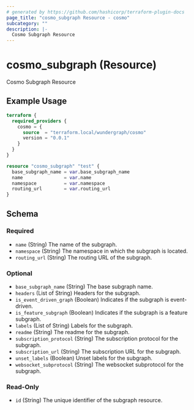 ```yaml
---
# generated by https://github.com/hashicorp/terraform-plugin-docs
page_title: "cosmo_subgraph Resource - cosmo"
subcategory: ""
description: |-
  Cosmo Subgraph Resource
---
```


# cosmo_subgraph (Resource)

Cosmo Subgraph Resource

## Example Usage

```terraform
terraform {
  required_providers {
    cosmo = {
      source  = "terraform.local/wundergraph/cosmo"
      version = "0.0.1"
    }
  }
}

resource "cosmo_subgraph" "test" {
  base_subgraph_name = var.base_subgraph_name
  name               = var.name
  namespace          = var.namespace
  routing_url        = var.routing_url
}
```

<!-- schema generated by tfplugindocs -->
## Schema

### Required

- `name` (String) The name of the subgraph.
- `namespace` (String) The namespace in which the subgraph is located.
- `routing_url` (String) The routing URL of the subgraph.

### Optional

- `base_subgraph_name` (String) The base subgraph name.
- `headers` (List of String) Headers for the subgraph.
- `is_event_driven_graph` (Boolean) Indicates if the subgraph is event-driven.
- `is_feature_subgraph` (Boolean) Indicates if the subgraph is a feature subgraph.
- `labels` (List of String) Labels for the subgraph.
- `readme` (String) The readme for the subgraph.
- `subscription_protocol` (String) The subscription protocol for the subgraph.
- `subscription_url` (String) The subscription URL for the subgraph.
- `unset_labels` (Boolean) Unset labels for the subgraph.
- `websocket_subprotocol` (String) The websocket subprotocol for the subgraph.

### Read-Only

- `id` (String) The unique identifier of the subgraph resource.
